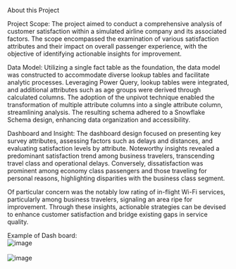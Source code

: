 About this Project

Project Scope:
The project aimed to conduct a comprehensive analysis of customer satisfaction within a simulated airline company and its associated factors. The scope encompassed the examination of various satisfaction attributes and their impact on overall passenger experience, with the objective of identifying actionable insights for improvement.

Data Model:
Utilizing a single fact table as the foundation, the data model was constructed to accommodate diverse lookup tables and facilitate analytic processes. Leveraging Power Query, lookup tables were integrated, and additional attributes such as age groups were derived through calculated columns. The adoption of the unpivot technique enabled the transformation of multiple attribute columns into a single attribute column, streamlining analysis. The resulting schema adhered to a Snowflake Schema design, enhancing data organization and accessibility.

Dashboard and Insight:
The dashboard design focused on presenting key survey attributes, assessing factors such as delays and distances, and evaluating satisfaction levels by attribute. Noteworthy insights revealed a predominant satisfaction trend among business travelers, transcending travel class and operational delays. Conversely, dissatisfaction was prominent among economy class passengers and those traveling for personal reasons, highlighting disparities with the business class segment.

Of particular concern was the notably low rating of in-flight Wi-Fi services, particularly among business travelers, signaling an area ripe for improvement. Through these insights, actionable strategies can be devised to enhance customer satisfaction and bridge existing gaps in service quality.

Example of Dash board:<br>
![image](https://github.com/Kanangnut/Airline-Satisfaction-Analysis-SQL/blob/main/Dashboard01.png)
<br>
<br>
![image](https://github.com/Kanangnut/Airline-Satisfaction-Analysis-SQL/blob/main/Dashboard02.png)


